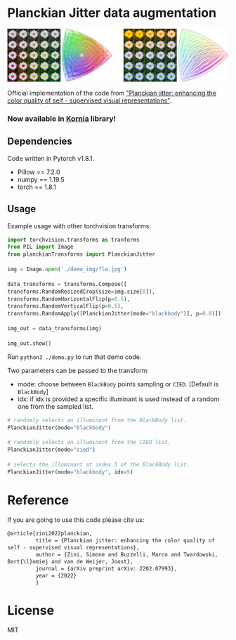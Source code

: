 # Planckian Jitter data augmentation

![](./img.png)

Official implementation of the code from ["Planckian jitter: enhancing the color quality of self - supervised visual representations"](https://arxiv.org/abs/2202.07993).

### Now available in [Kornia](https://github.com/kornia/kornia) library!

## Dependencies

Code written in Pytorch v1.8.1.

- Pillow == 7.2.0
- numpy == 1.19.5
- torch == 1.8.1


## Usage

Example usage with other torchvision transforms:

```python
import torchvision.transforms as tranforms
from PIL import Image
from planckianTransforms import PlanckianJitter

img = Image.open('./demo_img/flw.jpg')

data_transforms = transforms.Compose([
transforms.RandomResizedCrop(size=img.size[0]),
transforms.RandomHorizontalFlip(p=0.5),
transforms.RandomVerticalFlip(p=0.5),
transforms.RandomApply([PlanckianJitter(mode="blackbody")], p=0.8)])

img_out = data_transforms(img)

img_out.show()
```

Run `python3 ./demo.py` to run that demo code.

Two parameters can be passed to the transform:
- mode: choose between `BlackBody` points sampling or `CIED`. \[Default is `BlackBody`\]
- idx: if idx is provided a specific illuminant is used instead of a random one from the sampled list.

```python
# randomly selects an illuminant from the BlackBody list.
PlanckianJitter(mode="blackbody")

# randomly selects an illuminant from the CIED list.
PlanckianJitter(mode="cied")

# selects the illuminant at index 5 of the BlackBody list.
PlanckianJitter(mode="blackbody", idx=5)
```

# Reference
If you are going to use this code please cite us:
```
@article{zini2022planckian,
         title = {Planckian jitter: enhancing the color quality of self - supervised visual representations},
         author = {Zini, Simone and Buzzelli, Marco and Twardowski, Bart{\l}omiej and van de Weijer, Joost},
         journal = {arXiv preprint arXiv: 2202.07993},
         year = {2022}
         }
```

# License

MIT
